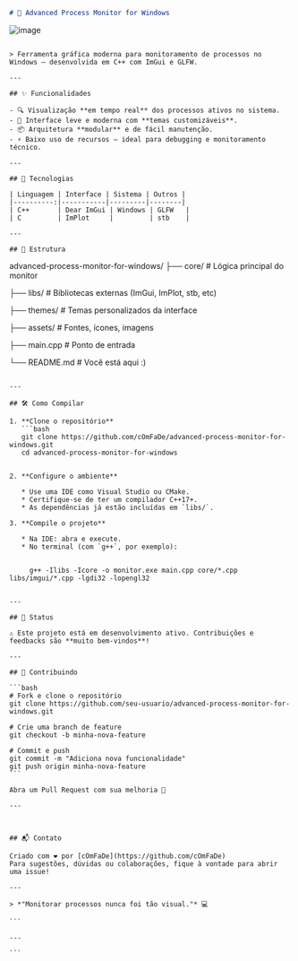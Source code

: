 ```markdown
# 🧠 Advanced Process Monitor for Windows
```
![image](https://github.com/user-attachments/assets/7cd75fbc-fc22-442a-8a18-749197b1fa25)
```

> Ferramenta gráfica moderna para monitoramento de processos no Windows — desenvolvida em C++ com ImGui e GLFW.

---

## ✨ Funcionalidades

- 🔍 Visualização **em tempo real** dos processos ativos no sistema.
- 🎨 Interface leve e moderna com **temas customizáveis**.
- 📦 Arquitetura **modular** e de fácil manutenção.
- ⚡ Baixo uso de recursos — ideal para debugging e monitoramento técnico.

---

## 🧰 Tecnologias

| Linguagem | Interface | Sistema | Outros |
|----------:|-----------|---------|--------|
| C++       | Dear ImGui | Windows | GLFW   |
| C         | ImPlot     |         | stb    |

---

## 📁 Estrutura

```

advanced-process-monitor-for-windows/
├── core/           # Lógica principal do monitor

├── libs/           # Bibliotecas externas (ImGui, ImPlot, stb, etc)

├── themes/         # Temas personalizados da interface

├── assets/         # Fontes, ícones, imagens

├── main.cpp        # Ponto de entrada

└── README.md       # Você está aqui :)

````

---

## 🛠️ Como Compilar

1. **Clone o repositório**
   ```bash
   git clone https://github.com/cOmFaDe/advanced-process-monitor-for-windows.git
   cd advanced-process-monitor-for-windows


2. **Configure o ambiente**

   * Use uma IDE como Visual Studio ou CMake.
   * Certifique-se de ter um compilador C++17+.
   * As dependências já estão incluídas em `libs/`.

3. **Compile o projeto**

   * Na IDE: abra e execute.
   * No terminal (com `g++`, por exemplo):

     
     g++ -Ilibs -Icore -o monitor.exe main.cpp core/*.cpp libs/imgui/*.cpp -lgdi32 -lopengl32
     

---

## 🚧 Status

⚠️ Este projeto está em desenvolvimento ativo. Contribuições e feedbacks são **muito bem-vindos**!

---

## 🤝 Contribuindo

```bash
# Fork e clone o repositório
git clone https://github.com/seu-usuario/advanced-process-monitor-for-windows.git

# Crie uma branch de feature
git checkout -b minha-nova-feature

# Commit e push
git commit -m "Adiciona nova funcionalidade"
git push origin minha-nova-feature
```

Abra um Pull Request com sua melhoria 🚀

---



## 📬 Contato

Criado com ❤️ por [cOmFaDe](https://github.com/cOmFaDe)
Para sugestões, dúvidas ou colaborações, fique à vontade para abrir uma issue!

---

> *"Monitorar processos nunca foi tão visual."* 💻

```

---

```
